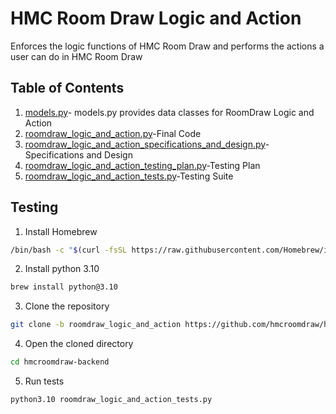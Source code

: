# HMC Room Draw Logic and Action
Enforces the logic functions of HMC Room Draw and performs the actions a user can do in HMC Room Draw
## Table of Contents
1. [models.py](https://github.com/hmcroomdraw/hmcroomdraw-backend/blob/roomdraw_logic_and_action/models.py)- models.py provides data classes for RoomDraw Logic and Action
1. [roomdraw_logic_and_action.py](https://github.com/hmcroomdraw/hmcroomdraw-backend/blob/roomdraw_logic_and_action/roomdraw_logic_and_action.py)-Final Code
2. [roomdraw_logic_and_action_specifications_and_design.py](https://github.com/hmcroomdraw/hmcroomdraw-backend/blob/roomdraw_logic_and_action/roomdraw_logic_and_action_specifications_and_design.py)-Specifications and Design
3. [roomdraw_logic_and_action_testing_plan.py](https://github.com/hmcroomdraw/hmcroomdraw-backend/blob/roomdraw_logic_and_action/roomdraw_logic_and_action_testing_plan.py)-Testing Plan
4. [roomdraw_logic_and_action_tests.py](https://github.com/hmcroomdraw/hmcroomdraw-backend/blob/roomdraw_logic_and_action/roomdraw_logic_and_action_tests.py)-Testing Suite
## Testing
1. Install Homebrew
```bash
/bin/bash -c "$(curl -fsSL https://raw.githubusercontent.com/Homebrew/install/HEAD/install.sh)"
```
2. Install python 3.10
```bash
brew install python@3.10
```
3. Clone the repository
```bash
git clone -b roomdraw_logic_and_action https://github.com/hmcroomdraw/hmcroomdraw-backend.git
```
4. Open the cloned directory
```bash
cd hmcroomdraw-backend
```
5. Run tests
```bash
python3.10 roomdraw_logic_and_action_tests.py
```

